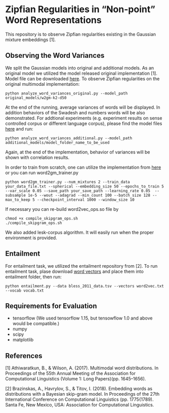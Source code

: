 # Zipfian Regularities in “Non-point” Word Representations

This repository is to observe Zipfian regularities existing in the Gaussian mixture embeddings [1].

## Observing the Word Variances

We split the Gaussian models into original and additional models. As an original model we utilized the model released original implementation [1]. Model file can be downloaded [here](https://drive.google.com/file/d/1BlNxIp8yQ-vG4zxWo_kjrAN2om-1gW4a/view?usp=sharing). To observe Zipfian regularities on the original multimodal implementation:

```
python analyze_word_variances_original.py --model_path original_models/w2gm-k2-d50
```
At the end of the running, average variances of words will be displayed. In addition behaviors of the Swadesh and numbers words will be also demonstrated.
For addtional experiments (e.g. experiment results on sense controlled corpus or different language corpus), please find the model files [here](https://drive.google.com/file/d/1d0HiEJWXCKwu5tv_hbVq-hnocMzPzBY2/view?usp=sharing) and run:

```
python analyze_word_variances_additional.py --model_path additional_models/model_folder_name_to_be_used
```
Again, at the end of the implementation, behavior of variances will be shown with correlation results. 

In order to train from scratch, one can utilize the implementation from [here](https://github.com/benathi/word2gm) or you can run word2gm_trainer.py 

```
python word2gm_trainer.py --num_mixtures 2 --train_data your_data_file.txt --spherical --embedding_size 50 --epochs_to_train 5 --var_scale 0.05 --save_path your_save_path --learning_rate 0.05  --subsample 1e-5 --wout --adagrad --min_count 100 --batch_size 128 --max_to_keep 5 --checkpoint_interval 1000 --window_size 10
```
If necessary you can re-build word2vec_ops.so file by


```
chmod +x compile_skipgram_ops.sh
./compile_skipgram_ops.sh
```

We also added lesk-corpus algorithm. It will easily run when the proper environment is provided.

## Entailment

For entailment task, we utilized the entailment repository from [2]. To run entailment task, plase download [word vectors](https://drive.google.com/file/d/19uKgj4Uc3HiG2GFfNpsxjRYZi1nNLQix/view?usp=sharing) and place them into entailment folder, then run:

```
python entailment.py --data bless_2011_data.tsv --vectors word2vec.txt --vocab vocab.txt
```

## Requirements for Evaluation
* tensorflow (We used tensorflow 1.15, but tensowflow 1.0 and above would be compatible.)
* numpy
* scipy
* matplotlib

## References

[1] Athiwaratkun, B., & Wilson, A. (2017). Multimodal  word  distributions. In Proceedings of the 55th Annual Meeting of the Association for Computational Linguistics (Volume 1: Long  Papers)(pp. 1645–1656).

[2] Brazinskas, A., Havrylov, S., & Titov, I. (2018). Embedding words as distributions with a Bayesian skip-gram model. In Proceedings of the 27th International Conference on Computational Linguistics (pp. 1775{1789). Santa Fe, New Mexico, USA: Association for Computational Linguistics.
